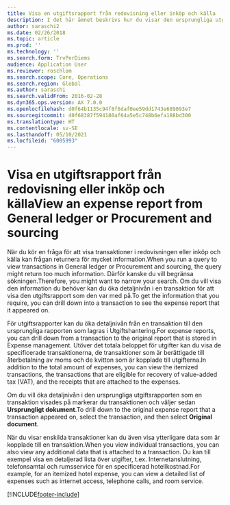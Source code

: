 ```yaml
---
title: Visa en utgiftsrapport från redovisning eller inköp och källa
description: I det här ämnet beskrivs hur du visar den ursprungliga utgiftsrapporten som en transaktion visades på.
author: saraschi2
ms.date: 02/26/2018
ms.topic: article
ms.prod: ''
ms.technology: ''
ms.search.form: TrvPerDiems
audience: Application User
ms.reviewer: roschlom
ms.search.scope: Core, Operations
ms.search.region: Global
ms.author: saraschi
ms.search.validFrom: 2016-02-28
ms.dyn365.ops.version: AX 7.0.0
ms.openlocfilehash: d0f64b1135c94f8f6daf0ee59dd1743e689093e7
ms.sourcegitcommit: 40f68387f594180af64a5e5c748b6efa188bd300
ms.translationtype: HT
ms.contentlocale: sv-SE
ms.lasthandoff: 05/10/2021
ms.locfileid: "6005993"
---
```

# <a name="view-an-expense-report-from-general-ledger-or-procurement-and-sourcing"></a><span data-ttu-id="d47d9-103">Visa en utgiftsrapport från redovisning eller inköp och källa</span><span class="sxs-lookup"><span data-stu-id="d47d9-103">View an expense report from General ledger or Procurement and sourcing</span></span>

<span data-ttu-id="d47d9-104">När du kör en fråga för att visa transaktioner i redovisningen eller inköp och källa kan frågan returnera för mycket information.</span><span class="sxs-lookup"><span data-stu-id="d47d9-104">When you run a query to view transactions in General ledger or Procurement and sourcing, the query might return too much information.</span></span> <span data-ttu-id="d47d9-105">Därför kanske du vill begränsa sökningen.</span><span class="sxs-lookup"><span data-stu-id="d47d9-105">Therefore, you might want to narrow your search.</span></span> <span data-ttu-id="d47d9-106">Om du vill visa den information du behöver kan du öka detaljnivån i en transaktion för att visa den utgiftsrapport som den var med på.</span><span class="sxs-lookup"><span data-stu-id="d47d9-106">To get the information that you require, you can drill down into a transaction to see the expense report that it appeared on.</span></span>

<span data-ttu-id="d47d9-107">För utgiftsrapporter kan du öka detaljnivån från en transaktion till den ursprungliga rapporten som lagras i Utgiftshantering.</span><span class="sxs-lookup"><span data-stu-id="d47d9-107">For expense reports, you can drill down from a transaction to the original report that is stored in Expense management.</span></span> <span data-ttu-id="d47d9-108">Utöver det totala beloppet för utgifter kan du visa de specificerade transaktionerna, de transaktioner som är berättigade till återbetalning av moms och de kvitton som är kopplade till utgifterna.</span><span class="sxs-lookup"><span data-stu-id="d47d9-108">In addition to the total amount of expenses, you can view the itemized transactions, the transactions that are eligible for recovery of value-added tax (VAT), and the receipts that are attached to the expenses.</span></span>

<span data-ttu-id="d47d9-109">Om du vill öka detaljnivån i den ursprungliga utgiftsrapporten som en transaktion visades på markerar du transaktionen och väljer sedan **Ursprungligt dokument**.</span><span class="sxs-lookup"><span data-stu-id="d47d9-109">To drill down to the original expense report that a transaction appeared on, select the transaction, and then select **Original document**.</span></span>

<span data-ttu-id="d47d9-110">När du visar enskilda transaktioner kan du även visa ytterligare data som är kopplade till en transaktion.</span><span class="sxs-lookup"><span data-stu-id="d47d9-110">When you view individual transactions, you can also view any additional data that is attached to a transaction.</span></span> <span data-ttu-id="d47d9-111">Du kan till exempel visa en detaljerad lista över utgifter, t.ex. Internetanslutning, telefonsamtal och rumsservice för en specificerad hotellkostnad.</span><span class="sxs-lookup"><span data-stu-id="d47d9-111">For example, for an itemized hotel expense, you can view a detailed list of expenses such as internet access, telephone calls, and room service.</span></span>


[!INCLUDE[footer-include](../includes/footer-banner.md)]